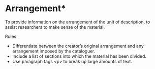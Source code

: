 # Arrangement\*

To provide information on the arrangement of the unit of description, to assist researchers to make sense of the material. &#x20;

Rules:&#x20;

* Differentiate between the creator’s original arrangement and any arrangement imposed by the cataloguer.&#x20;
* Include a list of sections into which the material has been divided. &#x20;
* Use paragraph tags \<p> to break up large amounts of text.&#x20;
